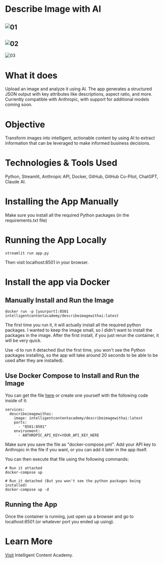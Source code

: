 # Describe Image with AI

![01](https://static.wixstatic.com/media/9cda2b_b961cadae986429eb50e7d2aab42bbfe~mv2.png)
---
![02](https://static.wixstatic.com/media/9cda2b_42ddc64d17a84e6f8b73066c73e1cee9~mv2.png)
---
![03](https://static.wixstatic.com/media/9cda2b_7731dc527b82432897d4a18fd64b9d66~mv2.png)


# What it does
Upload an image and analyze it using AI. The app generates a structured JSON output with key attributes like descriptions, aspect ratio, and more. Currently compatible with Anthropic, with support for additional models coming soon.

# Objective
Transform images into intelligent, actionable content by using AI to extract information that can be leveraged to make informed business decisions.

# Technologies & Tools Used
Python, Streamlit, Anthropic API, Docker, GitHub, GitHub Co-Pilot, ChatGPT, Claude AI.

# Installing the App Manually
Make sure you install all the required Python packages (in the requirements.txt file)

# Running the App Locally
```
streamlit run app.py
```

Then visit localhost:8501 in your browser.

# Install the app via Docker

## Manually Install and Run the Image
```
docker run -p [yourport]:8501 intelligentcontentacademy/describeimagewithai:latest
```

The first time you run it, it will actually install all the required python packages.  I wanted to keep the image small, so I didn't want to install the packages in the image.  After the first install, if you just rerun the container, it will be very quick.

Use -d to run it detached (but the first time, you won't see the Python packages installing, so the app will take around 20 seconds to be able to be used after they are installed).

## Use Docker Compose to Install and Run the Image
You can get the file [here](https://github.com/intelligentcontentacademy/describe_image_with_ai/blob/master/docker-compose.yml) or create one yourself with the following code inside of it:
 
```
services:
  describeimagewithai:
    image: intelligentcontentacademy/describeimagewithai:latest
    ports:
      - "8501:8501"
    environment:
      - ANTHROPIC_API_KEY=YOUR_API_KEY_HERE
```

Make sure you save the file as "docker-compose.yml".  Add your API key to Anthropic in the file if you want, or you can add it later in the app itself.

You can then execute that file using the following commands:
```
# Run it attached 
docker-compose up 

# Run it detached (But you won't see the python packages being installed)
docker-compose up -d
```

## Running the App
Once the container is running, just open up a browser and go to localhost:8501 (or whatever port you ended up using).

# Learn More
[Visit](https://www.intelligentcontentacademy.com) Intelligent Content Academy.